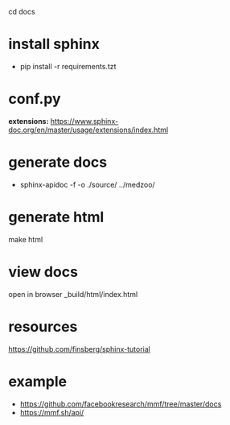 
cd docs

# install sphinx
- pip install -r requirements.tzt

# conf.py
**extensions:** 
https://www.sphinx-doc.org/en/master/usage/extensions/index.html

# generate docs 
- sphinx-apidoc -f -o ./source/ ../medzoo/

# generate html
make html

# view docs
open in browser _build/html/index.html

# resources
https://github.com/finsberg/sphinx-tutorial

# example
- https://github.com/facebookresearch/mmf/tree/master/docs
- https://mmf.sh/api/